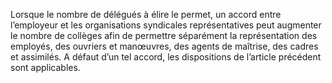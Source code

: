 Lorsque le nombre de délégués à élire le permet, un accord entre l’employeur et les organisations syndicales représentatives peut augmenter le nombre de collèges afin de permettre séparément la représentation des employés, des ouvriers et manœuvres, des agents de maîtrise, des cadres et assimilés.
A défaut d’un tel accord, les dispositions de l’article précédent sont applicables.